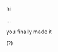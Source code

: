 hi

...

you finally made it

(?)
<!---
Starry-Tacos/Starry-Tacos is a ✨ special ✨ repository because its `README.md` (this file) appears on your GitHub profile.
You can click the Preview link to take a look at your changes.
--->
